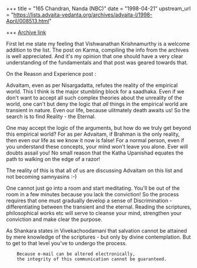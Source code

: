 +++
title = "165 Chandran, Nanda (NBC)"
date = "1998-04-21"
upstream_url = "https://lists.advaita-vedanta.org/archives/advaita-l/1998-April/008513.html"

+++
[Archive link](https://lists.advaita-vedanta.org/archives/advaita-l/1998-April/008513.html)

First let me state my feeling that Vishwanathan Krishnamurthy is a
welcome addition to the list. The post on Karma, compiling the info from
the archives is well appreciated. And it's my opinion that one should
have a very clear understanding of the fundamentals and that post was
geared towards that.

On the Reason and Experience post :

Advaitam, even as per Nisargadatta, refutes the reality of the empirical
world. This I think is the major stumbling block for a saadhaka. Even if
we don't want to accept all such complex theories about the unreality of
the world, one can't but deny the logic that *all* things in the
empirical world are transient in nature. Even our life, because
ulitmately death awaits us! So the search is to find Reality - the
Eternal.

One may accept the logic of the arguments, but how do we truly get
beyond this empirical world? For as per Advaitam, if Brahman is the only
reality, then even our life as we know it now is false! For a normal
person, even if you understand these concepts, your mind won't leave you
alone. Ever will doubts assail you! No small reason that the Katha
Upanishad equates the path to walking on the edge of a razor!

The reality of this is that all of us are discussing Advaitam on this
list and not becoming samnyasins :-)

One cannot just go into a room and start meditating. You'll be out of
the room in a few minutes because you lack the conviction! So the
process requires that one must gradually develop a sense of
Discrimination - differentiating between the transient and the eternal.
Reading the scriptures, philosophical works etc will serve to cleanse
your mind, strengthen your conviction and make clear the purpose.

As Shankara states in Vivekachoodamani that salvation cannot be attained
by mere knowledge of the scriptures - but only by divine contemplation.
But to get to that level you've to undergo the process.

        Because e-mail can be altered electronically,
        the integrity of this communication cannot be guaranteed.

